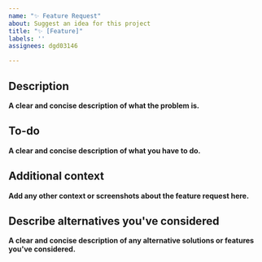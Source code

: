 ```yaml
---
name: "✨ Feature Request"
about: Suggest an idea for this project
title: "✨ [Feature]"
labels: ''
assignees: dgd03146

---
```


## Description
**A clear and concise description of what the problem is.**

## To-do
**A clear and concise description of what you have to do.**

## Additional context
**Add any other context or screenshots about the feature request here.**

## Describe alternatives you've considered
**A clear and concise description of any alternative solutions or features you've considered.**
